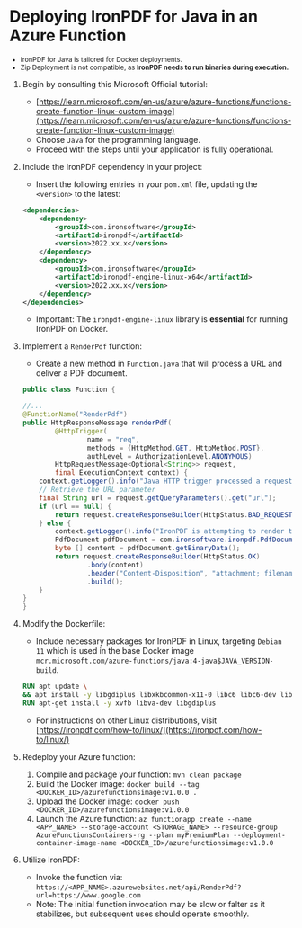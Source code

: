 # Deploying IronPDF for Java in an Azure Function

<small>
    <ul>
        <li>IronPDF for Java is tailored for Docker deployments.</li>
        <li>Zip Deployment is not compatible, as <strong>IronPDF needs to run binaries during execution.</strong></li>
    </ul>
</small>

1. Begin by consulting this Microsoft Official tutorial:
    * [https://learn.microsoft.com/en-us/azure/azure-functions/functions-create-function-linux-custom-image](https://learn.microsoft.com/en-us/azure/azure-functions/functions-create-function-linux-custom-image)
    * Choose `Java` for the programming language.
    * Proceed with the steps until your application is fully operational.
2. Include the IronPDF dependency in your project:
   * Insert the following entries in your `pom.xml` file, updating the `<version>` to the latest:

    ```xml
    <dependencies>
        <dependency>
            <groupId>com.ironsoftware</groupId>
            <artifactId>ironpdf</artifactId>
            <version>2022.xx.x</version>
        </dependency>
        <dependency>
            <groupId>com.ironsoftware</groupId>
            <artifactId>ironpdf-engine-linux-x64</artifactId>
            <version>2022.xx.x</version>
        </dependency>
    </dependencies>
    ```

    * Important: The `ironpdf-engine-linux` library is **essential** for running IronPDF on Docker.
3. Implement a `RenderPdf` function:
   * Create a new method in `Function.java` that will process a URL and deliver a PDF document.

    ```java
    public class Function {
    
    //...
    @FunctionName("RenderPdf")
    public HttpResponseMessage renderPdf(
            @HttpTrigger(
                    name = "req",
                    methods = {HttpMethod.GET, HttpMethod.POST},
                    authLevel = AuthorizationLevel.ANONYMOUS)
            HttpRequestMessage<Optional<String>> request,
            final ExecutionContext context) {
        context.getLogger().info("Java HTTP trigger processed a request for PDF rendering.");
        // Retrieve the URL parameter
        final String url = request.getQueryParameters().get("url");
        if (url == null) {
            return request.createResponseBuilder(HttpStatus.BAD_REQUEST).body("URL parameter is missing in the query string.").build();
        } else {
            context.getLogger().info("IronPDF is attempting to render the URL: " + url);
            PdfDocument pdfDocument = com.ironsoftware.ironpdf.PdfDocument.renderUrlAsPdf(url);
            byte [] content = pdfDocument.getBinaryData();
            return request.createResponseBuilder(HttpStatus.OK)
                    .body(content)
                    .header("Content-Disposition", "attachment; filename=generated_pdf.pdf")
                    .build();
        }
    }
    }
    ```

4. Modify the Dockerfile:
   * Include necessary packages for IronPDF in Linux, targeting `Debian 11` which is used in the base Docker image `mcr.microsoft.com/azure-functions/java:4-java$JAVA_VERSION-build`.

   ```dockerfile
   RUN apt update \
   && apt install -y libgdiplus libxkbcommon-x11-0 libc6 libc6-dev libgtk2.0-0 libnss3 libatk-bridge2.0-0 libx11-xcb1 libxcb-dri3-0 libdrm-common libgbm1 libasound2 libxrender1 libfontconfig1 libxshmfence1
   RUN apt-get install -y xvfb libva-dev libgdiplus
   ```

   * For instructions on other Linux distributions, visit [https://ironpdf.com/how-to/linux/](https://ironpdf.com/how-to/linux/)
5. Redeploy your Azure function:
   1. Compile and package your function: `mvn clean package`
   2. Build the Docker image: `docker build --tag <DOCKER_ID>/azurefunctionsimage:v1.0.0 .`
   3. Upload the Docker image: `docker push <DOCKER_ID>/azurefunctionsimage:v1.0.0`
   4. Launch the Azure function: `az functionapp create --name <APP_NAME> --storage-account <STORAGE_NAME> --resource-group AzureFunctionsContainers-rg --plan myPremiumPlan --deployment-container-image-name <DOCKER_ID>/azurefunctionsimage:v1.0.0`
6. Utilize IronPDF:
   * Invoke the function via: `https://<APP_NAME>.azurewebsites.net/api/RenderPdf?url=https://www.google.com`
   * Note: The initial function invocation may be slow or falter as it stabilizes, but subsequent uses should operate smoothly.